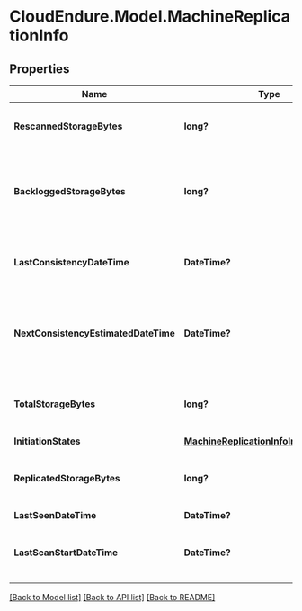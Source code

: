 # CloudEndure.Model.MachineReplicationInfo
## Properties

Name | Type | Description | Notes
------------ | ------------- | ------------- | -------------
**RescannedStorageBytes** | **long?** | Amount of data rescanned (in Bytes). | [optional] 
**BackloggedStorageBytes** | **long?** | Amount of data requiring sync (in Bytes), that has not yet been sent. | [optional] 
**LastConsistencyDateTime** | **DateTime?** | Timestamp of last disk replication consistency event. | [optional] 
**NextConsistencyEstimatedDateTime** | **DateTime?** | Timestamp of estimate for the next disk replication consistency event. | [optional] 
**TotalStorageBytes** | **long?** | Total storage being replicated (in Bytes). | [optional] 
**InitiationStates** | [**MachineReplicationInfoInitiationStates**](MachineReplicationInfoInitiationStates.md) |  | [optional] 
**ReplicatedStorageBytes** | **long?** | Amount of data already synced (in Bytes). | [optional] 
**LastSeenDateTime** | **DateTime?** |  | [optional] 
**LastScanStartDateTime** | **DateTime?** | Timestamp of last time a volume scan has started. | [optional] 

[[Back to Model list]](../README.md#documentation-for-models) [[Back to API list]](../README.md#documentation-for-api-endpoints) [[Back to README]](../README.md)

